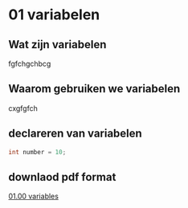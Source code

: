 # 01 variabelen
## Wat zijn variabelen
fgfchgchbcg
## Waarom gebruiken we variabelen
cxgfgfch
## declareren van variabelen
```java
int number = 10;
```

## downlaod pdf format
[01.00 variables](01.00%20variables.pdf)
